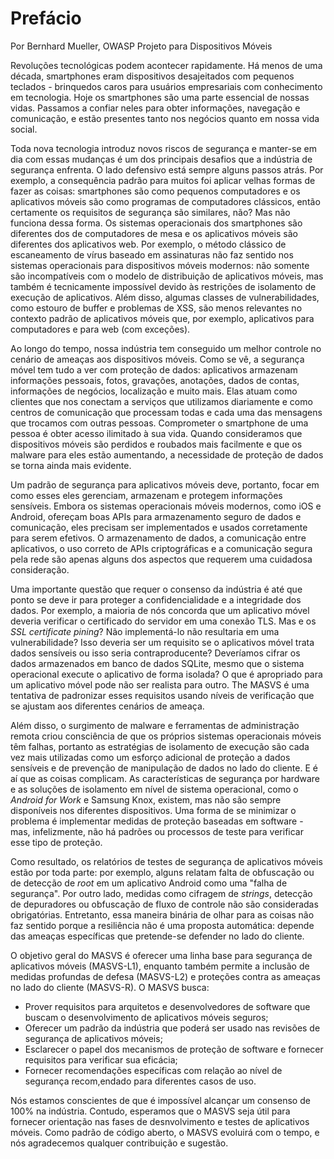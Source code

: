 # Prefácio

Por Bernhard Mueller, OWASP Projeto para Dispositivos Móveis

Revoluções tecnológicas podem acontecer rapidamente. Há menos de uma década, smartphones eram dispositivos desajeitados com pequenos teclados - brinquedos caros para usuários empresariais com conhecimento em tecnologia. Hoje os smartphones são uma parte essencial de nossas vidas. Passamos a confiar neles para obter informações, navegação e comunicação, e estão presentes tanto nos negócios quanto em nossa vida social.

Toda nova tecnologia introduz novos riscos de segurança e manter-se em dia com essas mudanças é um dos principais desafios que a indústria de segurança enfrenta. O lado defensivo está sempre alguns passos atrás. Por exemplo, a consequência padrão para muitos foi aplicar velhas formas de fazer as coisas: smartphones são como pequenos computadores e os aplicativos móveis são como programas de computadores clássicos, então certamente os requisitos de segurança são similares, não? Mas não funciona dessa forma. Os sistemas operacionais dos smartphones são diferentes dos de computadores de mesa e os aplicativos móveis são diferentes dos aplicativos web. Por exemplo, o método clássico de escaneamento de vírus baseado em assinaturas não faz sentido nos sistemas operacionais para dispositivos móveis modernos: não somente são incompatíveis com o modelo de distribuição de aplicativos móveis, mas também é tecnicamente impossível devido às restrições de isolamento de execução de aplicativos. Além disso, algumas classes de vulnerabilidades, como estouro de buffer e problemas de XSS, são menos relevantes no contexto padrão de aplicativos móveis que, por exemplo, aplicativos para computadores e para web (com exceções).

Ao longo do tempo, nossa indústria tem conseguido um melhor controle no cenário de ameaças aos dispositivos móveis. Como se vê, a segurança móvel tem tudo a ver com proteção de dados: aplicativos armazenam informações pessoais, fotos, gravações, anotações, dados de contas, informações de negócios, localização e muito mais. Elas atuam como clientes que nos conectam a serviços que utilizamos diariamente e como centros de comunicação que processam todas e cada uma das mensagens que trocamos com outras pessoas. Comprometer o smartphone de uma pessoa é obter acesso ilimitado à sua vida. Quando consideramos que dispositivos móveis são perdidos e roubados mais facilmente e que os malware para eles estão aumentando, a necessidade de proteção de dados se torna ainda mais evidente.

Um padrão de segurança para aplicativos móveis deve, portanto, focar em como esses eles gerenciam, armazenam e protegem informações sensíveis. Embora os sistemas operacionais móveis modernos, como iOS e Android, ofereçam boas APIs para armazenamento seguro de dados e comunicação, eles precisam ser implementados e usados corretamente para serem efetivos. O armazenamento de dados, a comunicação entre aplicativos, o uso correto de APIs criptográficas e a comunicação segura pela rede são apenas alguns dos aspectos que requerem uma cuidadosa consideração.

Uma importante questão que requer o consenso da indústria é até que ponto se deve ir para proteger a confidencialidade e a integridade dos dados. Por exemplo, a maioria de nós concorda que um aplicativo móvel deveria verificar o certificado do servidor em uma conexão TLS. Mas e os _SSL certificate pining_? Não implementá-lo não resultaria em uma vulnerabilidade? Isso deveria ser um requisito se o aplicativos móvel trata dados sensíveis ou isso seria contraproducente? Deveríamos cifrar os dados armazenados em banco de dados SQLite, mesmo que o sistema operacional execute o aplicativo de forma isolada? O que é apropriado para um aplicativo móvel pode não ser realista para outro. The MASVS é uma tentativa de padronizar esses requisitos usando níveis de verificação que se ajustam aos diferentes cenários de ameaça.

Além disso, o surgimento de malware e ferramentas de administração remota criou consciência de que os próprios sistemas operacionais móveis têm falhas, portanto as estratégias de isolamento de execução são cada vez mais utilizadas  como um esforço adicional de proteção a dados sensíveis e de prevenção de manipulação de dados no lado do cliente. E é aí que as coisas complicam. As características de segurança por hardware e as soluções de isolamento em nível de sistema operacional, como o _Android for Work_ e Samsung Knox, existem, mas não são sempre disponíveis nos diferentes dispositivos. Uma forma de se minimizar o problema é implementar medidas de proteção baseadas em software - mas, infelizmente, não há padrões ou processos de teste para verificar esse tipo de proteção.

Como resultado, os relatórios de testes de segurança de aplicativos móveis estão por toda parte: por exemplo, alguns relatam falta de obfuscação ou de detecção de _root_ em um aplicativo Android como uma "falha de segurança". Por outro lado, medidas como cifragem de _strings_, detecção de depuradores ou obfuscação de fluxo de controle não são consideradas obrigatórias. Entretanto, essa maneira binária de olhar para as coisas não faz sentido porque a resiliência não é uma proposta automática: depende das ameaças específicas que pretende-se defender no lado do cliente.

O objetivo geral do MASVS é oferecer uma linha base para segurança de aplicativos móveis (MASVS-L1), enquanto também permite a inclusão de medidas profundas de defesa (MASVS-L2) e proteções contra as ameaças no lado do cliente (MASVS-R). O MASVS busca:

- Prover requisitos para arquitetos e desenvolvedores de software que buscam o desenvolvimento de aplicativos móveis seguros;
- Oferecer um padrão da indústria que poderá ser usado nas revisões de segurança de aplicativos móveis;
- Esclarecer o papel dos mecanismos de proteção de software e fornecer requisitos para verificar sua eficácia;
- Fornecer recomendações específicas com relação ao nível de segurança recom,endado para diferentes casos de uso.

Nós estamos conscientes de que é impossível alcançar um consenso de 100% na indústria. Contudo, esperamos que o MASVS seja útil para fornecer orientação nas fases de desnvolvimento e testes de aplicativos móveis. Como padrão de código aberto, o MASVS evoluirá com o tempo, e nós agradecemos qualquer contribuição e sugestão.
